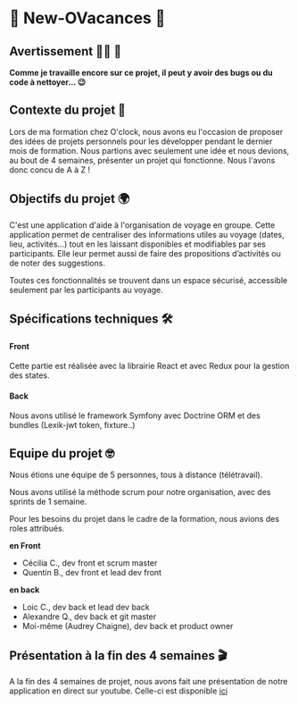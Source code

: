 # :sunflower: New-OVacances :sunflower:

## Avertissement :woman_mechanic: :safety_vest:
**Comme je travaille encore sur ce projet, il peut y avoir des bugs ou du code à nettoyer... :wink:**

## Contexte du projet :pencil:

Lors de ma formation chez O'clock, nous avons eu l'occasion de proposer des idées de projets personnels pour les développer pendant le dernier mois de formation. Nous partions avec seulement une idée et nous devions, au bout de 4 semaines, présenter un projet qui fonctionne. Nous l'avons donc concu de A à Z !

## Objectifs du projet :earth_africa:

C'est une application d'aide à l'organisation de voyage en groupe.
Cette application permet de centraliser des informations utiles au voyage (dates, lieu, activités...) tout
en les laissant disponibles et modifiables par ses participants. Elle leur permet aussi de faire des
propositions d’activités ou de noter des suggestions.

Toutes ces fonctionnalités se trouvent dans un espace sécurisé, accessible seulement par les participants au
voyage.

## Spécifications techniques :hammer_and_wrench:

#### Front
Cette partie est réalisée avec la librairie React et avec Redux pour la gestion des states.

#### Back
Nous avons utilisé le framework Symfony avec Doctrine ORM et des bundles (Lexik-jwt token, fixture..)

## Equipe du projet :nerd_face:

Nous étions une équipe de 5 personnes, tous à distance (télétravail). 

Nous avons utilisé la méthode scrum pour notre organisation, avec des sprints de 1 semaine.

Pour les besoins du projet dans le cadre de la formation, nous avions des roles attribués.

**en Front**
* Cécilia C., dev front et scrum master
* Quentin B., dev front et lead dev front

**en back**
* Loic C., dev back et lead dev back
* Alexandre Q., dev back et git master
* Moi-même (Audrey Chaigne), dev back et product owner

## Présentation à la fin des 4 semaines :clapper:
A la fin des 4 semaines de projet, nous avons fait une présentation de notre application en direct sur youtube. Celle-ci est disponible [ici](https://youtu.be/n_Jo3Pcf87c?t=2634)

